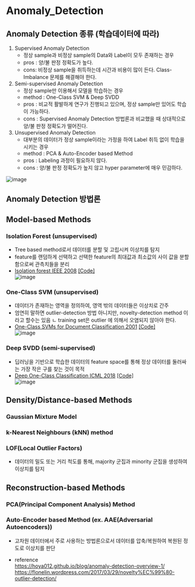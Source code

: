 # Anomaly_Detection

## Anomaly Detection 종류 (학습데이터에 따라)
1. Supervised Anomaly Detection
   - 정상 sample과 비정상 sample의 Data와 Label이 모두 존재하는 경우
   - pros : 양/불 판정 정확도가 높다.
   - cons: 비정상 sample을 취득하는데 시간과 비용이 많이 든다. Class-Imbalance 문제를 해결해야 한다.
2. Semi-supervised Anomaly Detection
   - 정상 sample만 이용해서 모델을 학습하는 경우
   - method : One-Class SVM & Deep SVDD
   - pros : 비교적 활발하게 연구가 진행되고 있으며, 정상 sample만 있어도 학습이 가능하다.
   - cons : Supervised Anomaly Detection 방법론과 비교했을 때 상대적으로 양/불 판정 정확도가 떨어진다.
4. Unsupervised Anomaly Detection
   - 대부분의 데이터가 정상 sample이라는 가정을 하여 Label 취득 없이 학습을 시키는 경우
   - method : PCA & Auto-Encoder based Method 
   - pros : Labeling 과정이 필요하지 않다.
   - cons : 양/불 판정 정확도가 높지 않고 hyper parameter에 매우 민감하다.

![image](https://user-images.githubusercontent.com/67107675/114683454-0102c980-9d4b-11eb-9f95-01c5483bc9a8.png)


## Anomaly Detection 방법론
## Model-based Methods
### Isolation Forest (unsupervised)
- Tree based method로서 데이터를 분할 및 고립시켜 이상치를 탐지
- feature를 랜덤하게 선택하고 선택한 feature의 최대값과 최소값의 사이 값을 분할함으로써 관측치들을 분리
- [Isolation forest IEEE 2008](https://arxiv.org/pdf/1811.02141.pdf) [[Code]](https://colab.research.google.com/github/sejin-sim/Anomaly_Detection/blob/main/Isolation_Forest.ipynb)   
![image](https://user-images.githubusercontent.com/67107675/114795087-cc355780-9dc8-11eb-9458-582164a8c5ed.png)

### One-Class SVM (unsupervised)
- 데이터가 존재하는 영역을 정의하여, 영역 밖의 데이터들은 이상치로 간주
- 엄연히 말하면 outlier-detection 방법 아니지만, novelty-detection method 이라고 할수는 있음
  ㄴ training set은 outlier 에 의해서 오염되지 않아야 한다.
- [One-Class SVMs for Document Classification 2001](https://www.jmlr.org/papers/volume2/manevitz01a/manevitz01a.pdf) [[Code]](https://colab.research.google.com/github/sejin-sim/Anomaly_Detection/blob/main/One_class_SVM.ipynb)     
![image](https://user-images.githubusercontent.com/67107675/114798476-5fbe5680-9dd0-11eb-9098-52089ea9acff.png)

### Deep SVDD (semi-supervised)
- 딥러닝을 기반으로 학습한 데이터의 feature space를 통해 정상 데이터를 둘러싸는 가장 작은 구를 찾는 것이 목적
- [Deep One-Class Classification ICML 2018](http://data.bit.uni-bonn.de/publications/ICML2018.pdf)  [[Code]](https://colab.research.google.com/github/sejin-sim/Anomaly_Detection/blob/main/Deep_SVDD_Pytorch.ipynb)        
![image](https://user-images.githubusercontent.com/67107675/114795830-7e215380-9dca-11eb-9068-58c7ef4c39c2.png)


## Density/Distance-based Methods
### Gaussian Mixture Model
### k-Nearest Neighbours (kNN) method
### LOF(Local Outlier Factors)
- 데이터의 밀도 또는 거리 척도를 통해, majority 군집과 minority 군집을 생성하여 이상치를 탐지

## Reconstruction-based Methods
### PCA(Principal Component Analysis) Method
### Auto-Encoder based Method (ex. AAE(Adversarial Autoencoders))
- 고차원 데이터에서 주로 사용하는 방법론으로서 데이터를 압축/복원하여 복원된 정도로 이상치를 판단

- reference   
https://hoya012.github.io/blog/anomaly-detection-overview-1/   
https://flonelin.wordpress.com/2017/03/29/novelty%EC%99%80-outlier-detection/
